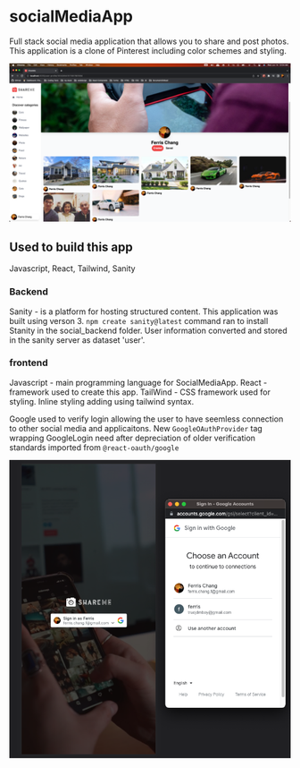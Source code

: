 # socialMediaApp
Full stack social media application that allows you to share and post photos. This application is a clone of Pinterest including color schemes and styling.

![Front Page](forReadMe/frontpage.png)

## Used to build this app
Javascript, React, Tailwind, Sanity

### Backend
Sanity - is a platform for hosting structured content. This application was built using verson 3.  `npm create sanity@latest` command ran to install Stanity in the social_backend folder. User information converted and stored in the sanity server as dataset 'user'.

### frontend
Javascript - main programming language for SocialMediaApp.
React - framework used to create this app.
TailWind - CSS framework used for styling. Inline styling adding using tailwind syntax.

Google used to verify login allowing the user to have seemless connection to other social media and applicaitons. New `GoogleOAuthProvider` tag wrapping GoogleLogin need after depreciation of older verification standards imported from `@react-oauth/google`

![googleAPI](forReadMe/googleApi.png)